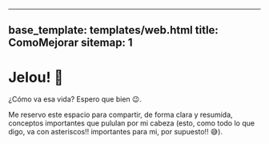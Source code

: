 
---
base_template: templates/web.html
title: ComoMejorar
sitemap: 1
---

# Jelou! 👋

¿Cómo va esa vida? Espero que bien 😉.

Me reservo este espacio para compartir, de forma clara y resumida, conceptos importantes que pululan por mi cabeza (esto, como todo lo que digo, va con asteriscos!! importantes para mi, por supuesto!! 😅).
